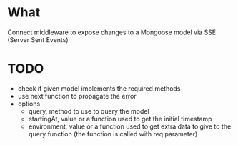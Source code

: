 # What
Connect middleware to expose changes to a Mongoose model via SSE (Server Sent Events)

# TODO
* check if given model implements the required methods
* use next function to propagate the error
* options
  * query, method to use to query the model
  * startingAt, value or a function used to get the initial timestamp
  * environment, value or a function used to get extra data to give to the query function (the function is called with req parameter)
